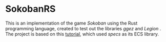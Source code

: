 # SokobanRS

This is an implementation of the game *Sokoban* using the Rust programming language, created to test out the libraries *ggez* and *Legion* . The project is based on this [tutorial](https://sokoban.iolivia.me), which used *specs* as its ECS library.
